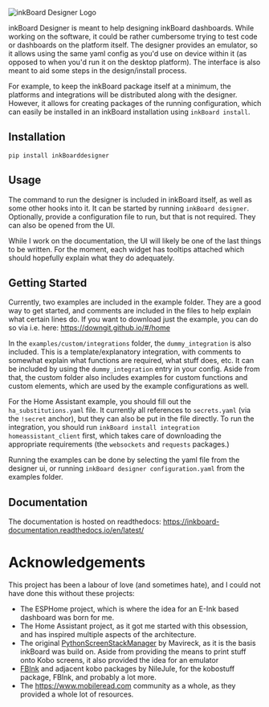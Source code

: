 ![inkBoard Designer Logo](https://raw.githubusercontent.com/Slalamander/inkBoarddesigner/36b5492c6942259405b21d403e570f317b08aff5/.github/assets/designer_logo.svg)

inkBoard Designer is meant to help designing inkBoard dashboards. While working on the software, it could be rather cumbersome trying to test code or dashboards on the platform itself. The designer provides an emulator, so it allows using the same yaml config as you'd use on device within it (as opposed to when you'd run it on the desktop platform). The interface is also meant to aid some steps in the design/install process.

For example, to keep the inkBoard package itself at a minimum, the platforms and integrations will be distributed along with the designer. However, it allows for creating packages of the running configuration, which can easily be installed in an inkBoard installation using `inkBoard install`.

## Installation

`pip install inkBoarddesigner`

## Usage

The command to run the designer is included in inkBoard itself, as well as some other hooks into it. It can be started by running `inkBoard designer`. Optionally, provide a configuration file to run, but that is not required. They can also be opened from the UI.

While I work on the documentation, the UI will likely be one of the last things to be written. For the moment, each widget has tooltips attached which should hopefully explain what they do adequately.

## Getting Started
Currently, two examples are included in the example folder. They are a good way to get started, and comments are included in the files to help explain what certain lines do. If you want to download just the example, you can do so via i.e. here: https://downgit.github.io/#/home

In the `examples/custom/integrations` folder, the `dummy_integration` is also included. This is a template/explanatory integration, with comments to somewhat explain what functions are required, what stuff does, etc. It can be included by using the `dummy_integration` entry in your config. Aside from that, the custom folder also includes examples for custom functions and custom elements, which are used by the example configurations as well.

For the Home Assistant example, you should fill out the `ha_substitutions.yaml` file. It currently all references to `secrets.yaml` (via the `!secret` anchor), but they can also be put in the file directly. To run the integration, you should run `inkBoard install integration homeassistant_client` first, which takes care of downloading the appropriate requirements (the `websockets` and `requests` packages.)

Running the examples can be done by selecting the yaml file from the designer ui, or running `inkBoard designer configuration.yaml` from the examples folder.

## Documentation

The documentation is hosted on readthedocs:
https://inkboard-documentation.readthedocs.io/en/latest/

# Acknowledgements
This project has been a labour of love (and sometimes hate), and I could not have done this without these projects:
 - The ESPHome project, which is where the idea for an E-Ink based dashboard was born for me.
 - The Home Assistant project, as it got me started with this obsession, and has inspired multiple aspects of the architecture.
 - The original [PythonScreenStackManager](https://github.com/Mavireck/Python-Screen-Stack-Manager) by Mavireck, as it is the basis inkBoard was build on. Aside from providing the means to print stuff onto Kobo screens, it also provided the idea for an emulator
 - [FBInk](https://github.com/NiLuJe/FBInk) and adjacent kobo packages by NileJule, for the kobostuff package, FBInk, and probably a lot more.
 - The https://www.mobileread.com community as a whole, as they provided a whole lot of resources.
